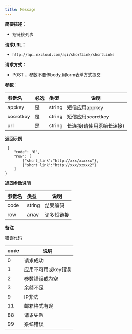 ```yaml
---
title: Message
---
```

    
**简要描述：** 

- 短链接列表

**请求URL：** 
- `http://api.nxcloud.com/api/shortLink/shortLinks`
  
**请求方式：**
- POST ，参数不要传body,用form表单方式提交

**参数：** 

|参数名|必选|类型|说明|
|:----    |:---|:----- |-----   |
|appkey |是  |string | 短信应用appkey  |
|secretkey |是  |string | 短信应用secretkey  |
|url |是  |string |长连接(请使用原始长连接)|

 **返回示例**

``` 
 {
    "code": "0",
    "row": [
		{"short_link":"http://xxx/xxxxxx"},
		{"short_link":"http://xxx/xxxxx2"}
	]
}
```

 **返回参数说明** 

|参数名|类型|说明|
|:-----  |:-----|-----|
|code |string   |结果编码 |
|row |array   | 诸多短链接 |

 **备注**

错误代码

|code|说明|
|:----- |-----|
|0 |请求成功  | 
|1 |应用不可用或key错误   |
|2 |参数错误或为空   |
|3 |余额不足   |
|9 |IP非法   |
|11 |邮箱格式有误|
|88 |请求失败  |
|99 |系统错误   |
